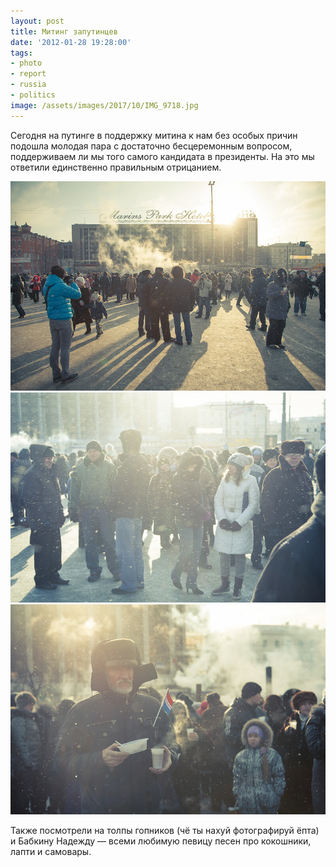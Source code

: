 ```yaml
---
layout: post
title: Митинг запутинцев
date: '2012-01-28 19:28:00'
tags:
- photo
- report
- russia
- politics
image: /assets/images/2017/10/IMG_9718.jpg
---
```


Сегодня на путинге в поддержку митина к нам без особых причин подошла молодая пара с достаточно бесцеремонным вопросом, поддерживаем ли мы того самого кандидата в президенты. На это мы ответили единственно правильным отрицанием.

![Митинг запутинцев, Екатеринбург, 2012 год, Дмитрий Афонин](/assets/images/2017/10/IMG_9712.jpg)
![Митинг запутинцев, Екатеринбург, 2012 год, Дмитрий Афонин](/assets/images/2017/10/IMG_9709.jpg)
![Митинг запутинцев, Екатеринбург, 2012 год, Дмитрий Афонин](/assets/images/2017/10/IMG_9718.jpg)

Также посмотрели на толпы гопников (чё ты нахуй фотографируй ёпта) и Бабкину Надежду — всеми любимую певицу песен про кокошники, лапти и самовары.
